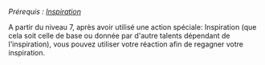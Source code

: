 *Prérequis : [Inspiration](../../1.%20Talent%20de%20base/Inspiration.md)*

A partir du niveau 7, après avoir utilisé une action spéciale: Inspiration (que cela soit celle de base ou donnée par d'autre talents dépendant de l'inspiration), vous pouvez utiliser votre réaction afin de regagner votre inspiration.